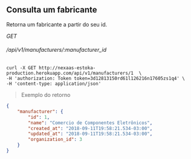 ## Consulta um fabricante


Retorna um fabricante a partir do seu id.

<div class="api-endpoint">
    <div class="endpoint-data">
        <i class="label label-get">GET</i>
        <h6>/api/v1/manufacturers/:manufacturer_id</h6>
    </div>
</div>


```shell
curl -X GET http://nexaas-estoka-production.herokuapp.com/api/v1/manufacturers/1  \
-H 'authorization: Token token=3d12813150rd61l126216n17605zs1q4' \
-H 'content-type: application/json'

```

> Exemplo do retorno

```json
{
    "manufacturer": {
        "id": 1,
        "name": "Comercio de Componentes Eletrônicos",
        "created_at": "2018-09-11T19:58:21.534-03:00",
        "updated_at": "2018-09-11T19:58:21.534-03:00",
        "organization_id": 3
    }
}
```
